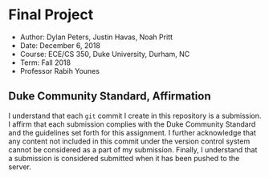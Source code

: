 # Final Project
 - Author: Dylan Peters, Justin Havas, Noah Pritt
 - Date: December 6, 2018
 - Course: ECE/CS 350, Duke University, Durham, NC
 - Term: Fall 2018
 - Professor Rabih Younes

## Duke Community Standard, Affirmation
I understand that each `git` commit I create in this repository is a submission. I affirm that each submission complies with the Duke Community Standard and the guidelines set forth for this assignment. I further acknowledge that any content not included in this commit under the version control system cannot be considered as a part of my submission. Finally, I understand that a submission is considered submitted when it has been pushed to the server.
